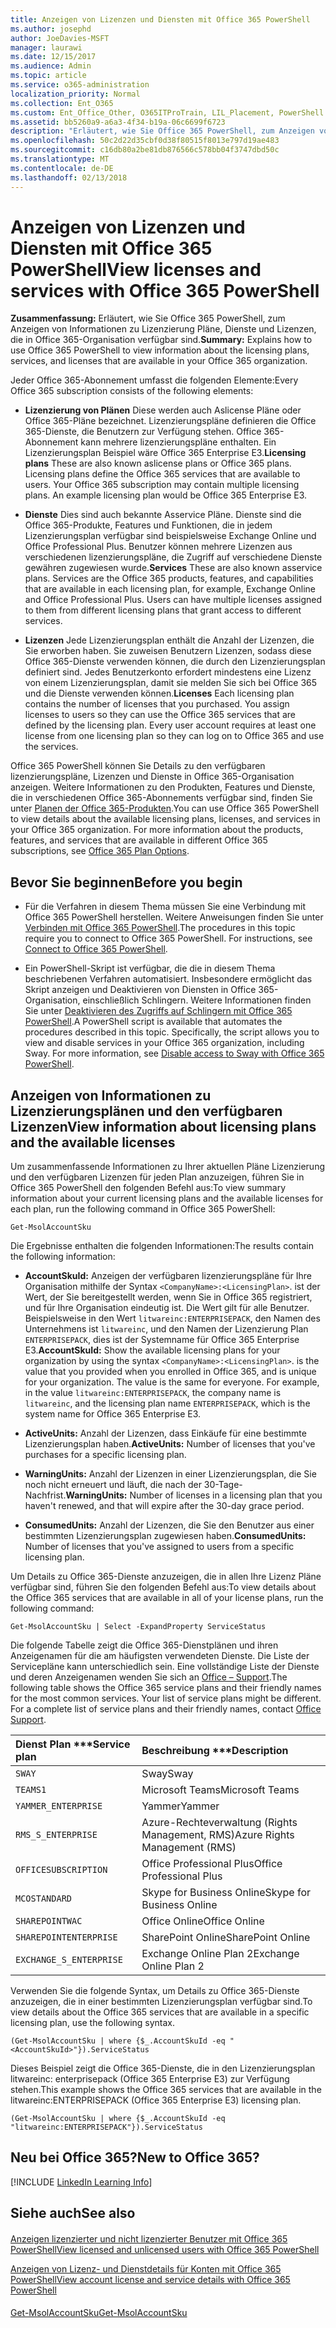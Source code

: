 ```yaml
---
title: Anzeigen von Lizenzen und Diensten mit Office 365 PowerShell
ms.author: josephd
author: JoeDavies-MSFT
manager: laurawi
ms.date: 12/15/2017
ms.audience: Admin
ms.topic: article
ms.service: o365-administration
localization_priority: Normal
ms.collection: Ent_O365
ms.custom: Ent_Office_Other, O365ITProTrain, LIL_Placement, PowerShell
ms.assetid: bb5260a9-a6a3-4f34-b19a-06c6699f6723
description: "Erläutert, wie Sie Office 365 PowerShell, zum Anzeigen von Informationen zu Lizenzierung Pläne, Dienste und Lizenzen, die in Office 365-Organisation verfügbar sind."
ms.openlocfilehash: 50c2d22d35cbf0d38f80515f8013e797d19ae483
ms.sourcegitcommit: c16db80a2be81db876566c578bb04f3747dbd50c
ms.translationtype: MT
ms.contentlocale: de-DE
ms.lasthandoff: 02/13/2018
---
```

# <a name="view-licenses-and-services-with-office-365-powershell"></a><span data-ttu-id="debef-103">Anzeigen von Lizenzen und Diensten mit Office 365 PowerShell</span><span class="sxs-lookup"><span data-stu-id="debef-103">View licenses and services with Office 365 PowerShell</span></span>

<span data-ttu-id="debef-104">**Zusammenfassung:** Erläutert, wie Sie Office 365 PowerShell, zum Anzeigen von Informationen zu Lizenzierung Pläne, Dienste und Lizenzen, die in Office 365-Organisation verfügbar sind.</span><span class="sxs-lookup"><span data-stu-id="debef-104">**Summary:** Explains how to use Office 365 PowerShell to view information about the licensing plans, services, and licenses that are available in your Office 365 organization.</span></span>
  
<span data-ttu-id="debef-105">Jeder Office 365-Abonnement umfasst die folgenden Elemente:</span><span class="sxs-lookup"><span data-stu-id="debef-105">Every Office 365 subscription consists of the following elements:</span></span>
- <span data-ttu-id="debef-p101">**Lizenzierung von Plänen** Diese werden auch Aslicense Pläne oder Office 365-Pläne bezeichnet. Lizenzierungspläne definieren die Office 365-Dienste, die Benutzern zur Verfügung stehen. Office 365-Abonnement kann mehrere lizenzierungspläne enthalten. Ein Lizenzierungsplan Beispiel wäre Office 365 Enterprise E3.</span><span class="sxs-lookup"><span data-stu-id="debef-p101">**Licensing plans** These are also known aslicense plans or Office 365 plans. Licensing plans define the Office 365 services that are available to users. Your Office 365 subscription may contain multiple licensing plans. An example licensing plan would be Office 365 Enterprise E3.</span></span>
    
- <span data-ttu-id="debef-p102">**Dienste** Dies sind auch bekannte Asservice Pläne. Dienste sind die Office 365-Produkte, Features und Funktionen, die in jedem Lizenzierungsplan verfügbar sind beispielsweise Exchange Online und Office Professional Plus. Benutzer können mehrere Lizenzen aus verschiedenen lizenzierungspläne, die Zugriff auf verschiedene Dienste gewähren zugewiesen wurde.</span><span class="sxs-lookup"><span data-stu-id="debef-p102">**Services** These are also known asservice plans. Services are the Office 365 products, features, and capabilities that are available in each licensing plan, for example, Exchange Online and Office Professional Plus. Users can have multiple licenses assigned to them from different licensing plans that grant access to different services.</span></span>
    
- <span data-ttu-id="debef-p103">**Lizenzen** Jede Lizenzierungsplan enthält die Anzahl der Lizenzen, die Sie erworben haben. Sie zuweisen Benutzern Lizenzen, sodass diese Office 365-Dienste verwenden können, die durch den Lizenzierungsplan definiert sind. Jedes Benutzerkonto erfordert mindestens eine Lizenz von einem Lizenzierungsplan, damit sie melden Sie sich bei Office 365 und die Dienste verwenden können.</span><span class="sxs-lookup"><span data-stu-id="debef-p103">**Licenses** Each licensing plan contains the number of licenses that you purchased. You assign licenses to users so they can use the Office 365 services that are defined by the licensing plan. Every user account requires at least one license from one licensing plan so they can log on to Office 365 and use the services.</span></span>
    
<span data-ttu-id="debef-p104">Office 365 PowerShell können Sie Details zu den verfügbaren lizenzierungspläne, Lizenzen und Dienste in Office 365-Organisation anzeigen. Weitere Informationen zu den Produkten, Features und Dienste, die in verschiedenen Office 365-Abonnements verfügbar sind, finden Sie unter [Planen der Office 365-Produkten](https://go.microsoft.com/fwlink/p/?LinkId=691147).</span><span class="sxs-lookup"><span data-stu-id="debef-p104">You can use Office 365 PowerShell to view details about the available licensing plans, licenses, and services in your Office 365 organization. For more information about the products, features, and services that are available in different Office 365 subscriptions, see [Office 365 Plan Options](https://go.microsoft.com/fwlink/p/?LinkId=691147).</span></span>
## <a name="before-you-begin"></a><span data-ttu-id="debef-118">Bevor Sie beginnen</span><span class="sxs-lookup"><span data-stu-id="debef-118">Before you begin</span></span>
<span data-ttu-id="debef-119"><a name="RTT"> </a></span><span class="sxs-lookup"><span data-stu-id="debef-119"></span></span>

- <span data-ttu-id="debef-p105">Für die Verfahren in diesem Thema müssen Sie eine Verbindung mit Office 365 PowerShell herstellen. Weitere Anweisungen finden Sie unter [Verbinden mit Office 365 PowerShell](connect-to-office-365-powershell.md).</span><span class="sxs-lookup"><span data-stu-id="debef-p105">The procedures in this topic require you to connect to Office 365 PowerShell. For instructions, see [Connect to Office 365 PowerShell](connect-to-office-365-powershell.md).</span></span>
    
- <span data-ttu-id="debef-p106">Ein PowerShell-Skript ist verfügbar, die die in diesem Thema beschriebenen Verfahren automatisiert. Insbesondere ermöglicht das Skript anzeigen und Deaktivieren von Diensten in Office 365-Organisation, einschließlich Schlingern. Weitere Informationen finden Sie unter [Deaktivieren des Zugriffs auf Schlingern mit Office 365 PowerShell](disable-access-to-sway-with-office-365-powershell.md).</span><span class="sxs-lookup"><span data-stu-id="debef-p106">A PowerShell script is available that automates the procedures described in this topic. Specifically, the script allows you to view and disable services in your Office 365 organization, including Sway. For more information, see [Disable access to Sway with Office 365 PowerShell](disable-access-to-sway-with-office-365-powershell.md).</span></span>
    
## <a name="view-information-about-licensing-plans-and-the-available-licenses"></a><span data-ttu-id="debef-125">Anzeigen von Informationen zu Lizenzierungsplänen und den verfügbaren Lizenzen</span><span class="sxs-lookup"><span data-stu-id="debef-125">View information about licensing plans and the available licenses</span></span>
<span data-ttu-id="debef-126"><a name="ShortVersion"> </a></span><span class="sxs-lookup"><span data-stu-id="debef-126"></span></span>

<span data-ttu-id="debef-127">Um zusammenfassende Informationen zu Ihrer aktuellen Pläne Lizenzierung und den verfügbaren Lizenzen für jeden Plan anzuzeigen, führen Sie in Office 365 PowerShell den folgenden Befehl aus:</span><span class="sxs-lookup"><span data-stu-id="debef-127">To view summary information about your current licensing plans and the available licenses for each plan, run the following command in Office 365 PowerShell:</span></span>
  
```
Get-MsolAccountSku
```

<span data-ttu-id="debef-128">Die Ergebnisse enthalten die folgenden Informationen:</span><span class="sxs-lookup"><span data-stu-id="debef-128">The results contain the following information:</span></span>
  
- <span data-ttu-id="debef-p107">**AccountSkuId:** Anzeigen der verfügbaren lizenzierungspläne für Ihre Organisation mithilfe der Syntax `<CompanyName>:<LicensingPlan>`.  _<CompanyName>_ ist der Wert, der Sie bereitgestellt werden, wenn Sie in Office 365 registriert, und für Ihre Organisation eindeutig ist. Die _<LicensingPlan>_ Wert gilt für alle Benutzer. Beispielsweise in den Wert `litwareinc:ENTERPRISEPACK`, den Namen des Unternehmens ist `litwareinc`, und den Namen der Lizenzierung Plan `ENTERPRISEPACK`, dies ist der Systemname für Office 365 Enterprise E3.</span><span class="sxs-lookup"><span data-stu-id="debef-p107">**AccountSkuId:** Show the available licensing plans for your organization by using the syntax `<CompanyName>:<LicensingPlan>`.  _<CompanyName>_ is the value that you provided when you enrolled in Office 365, and is unique for your organization. The _<LicensingPlan>_ value is the same for everyone. For example, in the value `litwareinc:ENTERPRISEPACK`, the company name is  `litwareinc`, and the licensing plan name  `ENTERPRISEPACK`, which is the system name for Office 365 Enterprise E3.</span></span>
    
- <span data-ttu-id="debef-133">**ActiveUnits:** Anzahl der Lizenzen, dass Einkäufe für eine bestimmte Lizenzierungsplan haben.</span><span class="sxs-lookup"><span data-stu-id="debef-133">**ActiveUnits:** Number of licenses that you've purchases for a specific licensing plan.</span></span>
    
- <span data-ttu-id="debef-134">**WarningUnits:** Anzahl der Lizenzen in einer Lizenzierungsplan, die Sie noch nicht erneuert und läuft, die nach der 30-Tage-Nachfrist.</span><span class="sxs-lookup"><span data-stu-id="debef-134">**WarningUnits:** Number of licenses in a licensing plan that you haven't renewed, and that will expire after the 30-day grace period.</span></span>
    
- <span data-ttu-id="debef-135">**ConsumedUnits:** Anzahl der Lizenzen, die Sie den Benutzer aus einer bestimmten Lizenzierungsplan zugewiesen haben.</span><span class="sxs-lookup"><span data-stu-id="debef-135">**ConsumedUnits:** Number of licenses that you've assigned to users from a specific licensing plan.</span></span>
    
<span data-ttu-id="debef-136">Um Details zu Office 365-Dienste anzuzeigen, die in allen Ihre Lizenz Pläne verfügbar sind, führen Sie den folgenden Befehl aus:</span><span class="sxs-lookup"><span data-stu-id="debef-136">To view details about the Office 365 services that are available in all of your license plans, run the following command:</span></span>
  
```
Get-MsolAccountSku | Select -ExpandProperty ServiceStatus
```

<span data-ttu-id="debef-p108">Die folgende Tabelle zeigt die Office 365-Dienstplänen und ihren Anzeigenamen für die am häufigsten verwendeten Dienste. Die Liste der Servicepläne kann unterschiedlich sein. Eine vollständige Liste der Dienste und deren Anzeigenamen wenden Sie sich an [Office – Support](https://support.office.com/home/contact).</span><span class="sxs-lookup"><span data-stu-id="debef-p108">The following table shows the Office 365 service plans and their friendly names for the most common services. Your list of service plans might be different. For a complete list of service plans and their friendly names, contact [Office Support](https://support.office.com/home/contact).</span></span>
  
|<span data-ttu-id="debef-140">Dienst Plan \*\*\*</span><span class="sxs-lookup"><span data-stu-id="debef-140">****Service plan****</span></span>|<span data-ttu-id="debef-141">Beschreibung \*\*\*</span><span class="sxs-lookup"><span data-stu-id="debef-141">****Description****</span></span>|
|:-----|:-----|
| `SWAY` <br/> |<span data-ttu-id="debef-142">Sway</span><span class="sxs-lookup"><span data-stu-id="debef-142">Sway</span></span>  <br/> |
| `TEAMS1` <br/> |<span data-ttu-id="debef-143">Microsoft Teams</span><span class="sxs-lookup"><span data-stu-id="debef-143">Microsoft Teams</span></span>  <br/> |
| `YAMMER_ENTERPRISE` <br/> |<span data-ttu-id="debef-144">Yammer</span><span class="sxs-lookup"><span data-stu-id="debef-144">Yammer</span></span>  <br/> |
| `RMS_S_ENTERPRISE` <br/> |<span data-ttu-id="debef-145">Azure-Rechteverwaltung (Rights Management, RMS)</span><span class="sxs-lookup"><span data-stu-id="debef-145">Azure Rights Management (RMS)</span></span>  <br/> |
| `OFFICESUBSCRIPTION` <br/> |<span data-ttu-id="debef-146">Office Professional Plus</span><span class="sxs-lookup"><span data-stu-id="debef-146">Office Professional Plus</span></span>  <br/> |
| `MCOSTANDARD` <br/> |<span data-ttu-id="debef-147">Skype for Business Online</span><span class="sxs-lookup"><span data-stu-id="debef-147">Skype for Business Online</span></span>  <br/> |
| `SHAREPOINTWAC` <br/> |<span data-ttu-id="debef-148">Office Online</span><span class="sxs-lookup"><span data-stu-id="debef-148">Office Online</span></span>  <br/> |
| `SHAREPOINTENTERPRISE` <br/> |<span data-ttu-id="debef-149">SharePoint Online</span><span class="sxs-lookup"><span data-stu-id="debef-149">SharePoint Online</span></span>  <br/> |
| `EXCHANGE_S_ENTERPRISE` <br/> |<span data-ttu-id="debef-150">Exchange Online Plan 2</span><span class="sxs-lookup"><span data-stu-id="debef-150">Exchange Online Plan 2</span></span>  <br/> |
   
<span data-ttu-id="debef-151">Verwenden Sie die folgende Syntax, um Details zu Office 365-Dienste anzuzeigen, die in einer bestimmten Lizenzierungsplan verfügbar sind.</span><span class="sxs-lookup"><span data-stu-id="debef-151">To view details about the Office 365 services that are available in a specific licensing plan, use the following syntax.</span></span>
  
```
(Get-MsolAccountSku | where {$_.AccountSkuId -eq " <AccountSkuId>"}).ServiceStatus
```

<span data-ttu-id="debef-152">Dieses Beispiel zeigt die Office 365-Dienste, die in den Lizenzierungsplan litwareinc: enterprisepack (Office 365 Enterprise E3) zur Verfügung stehen.</span><span class="sxs-lookup"><span data-stu-id="debef-152">This example shows the Office 365 services that are available in the  litwareinc:ENTERPRISEPACK (Office 365 Enterprise E3) licensing plan.</span></span>
  
```
(Get-MsolAccountSku | where {$_.AccountSkuId -eq "litwareinc:ENTERPRISEPACK"}).ServiceStatus
```

## <a name="new-to-office-365"></a><span data-ttu-id="debef-153">Neu bei Office 365?</span><span class="sxs-lookup"><span data-stu-id="debef-153">New to Office 365?</span></span>
<span data-ttu-id="debef-154"><a name="ShortVersion"> </a></span><span class="sxs-lookup"><span data-stu-id="debef-154"></span></span>

[!INCLUDE [LinkedIn Learning Info](../common/office/linkedin-learning-info.md)]
   
## <a name="see-also"></a><span data-ttu-id="debef-155">Siehe auch</span><span class="sxs-lookup"><span data-stu-id="debef-155">See also</span></span>
<span data-ttu-id="debef-156"><a name="ShortVersion"> </a></span><span class="sxs-lookup"><span data-stu-id="debef-156"></span></span>

#### 

[<span data-ttu-id="debef-157">Anzeigen lizenzierter und nicht lizenzierter Benutzer mit Office 365 PowerShell</span><span class="sxs-lookup"><span data-stu-id="debef-157">View licensed and unlicensed users with Office 365 PowerShell</span></span>](view-licensed-and-unlicensed-users-with-office-365-powershell.md)
  
[<span data-ttu-id="debef-158">Anzeigen von Lizenz- und Dienstdetails für Konten mit Office 365 PowerShell</span><span class="sxs-lookup"><span data-stu-id="debef-158">View account license and service details with Office 365 PowerShell</span></span>](view-account-license-and-service-details-with-office-365-powershell.md)
#### 

[<span data-ttu-id="debef-159">Get-MsolAccountSku</span><span class="sxs-lookup"><span data-stu-id="debef-159">Get-MsolAccountSku</span></span>](https://go.microsoft.com/fwlink/p/?LinkId=691549)

